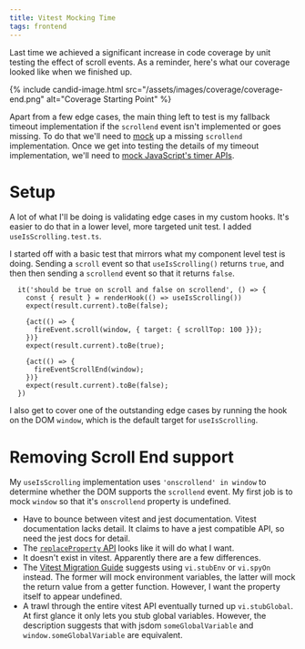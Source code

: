 ```yaml
---
title: Vitest Mocking Time
tags: frontend
---
```


Last time we achieved a significant increase in code coverage by unit testing the effect of scroll events. As a reminder, here's what our coverage looked like when we finished up.

{% include candid-image.html src="/assets/images/coverage/coverage-end.png" alt="Coverage Starting Point" %}

Apart from a few edge cases, the main thing left to test is my fallback timeout implementation if the `scrollend` event isn't implemented or goes missing. To do that we'll need to [mock](https://vitest.dev/guide/mocking.html) up a missing `scrollend` implementation. Once we get into testing the details of my timeout implementation, we'll need to [mock JavaScript's timer APIs](https://vitest.dev/guide/mocking.html#timers).

# Setup

A lot of what I'll be doing is validating edge cases in my custom hooks. It's easier to do that in a lower level, more targeted unit test. I added `useIsScrolling.test.ts`. 

I started off with a basic test that mirrors what my component level test is doing. Sending a `scroll` event so that `useIsScrolling()` returns `true`, and then then sending a `scrollend` event so that it returns `false`.

```
  it('should be true on scroll and false on scrollend', () => {
    const { result } = renderHook(() => useIsScrolling())
    expect(result.current).toBe(false);

    {act(() => {
      fireEvent.scroll(window, { target: { scrollTop: 100 }});
    })}
    expect(result.current).toBe(true);

    {act(() => {
      fireEventScrollEnd(window);
    })}
    expect(result.current).toBe(false);
  })
```

I also get to cover one of the outstanding edge cases by running the hook on the DOM `window`, which is the default target for `useIsScrolling`. 

# Removing Scroll End support

My `useIsScrolling` implementation uses `'onscrollend' in window` to determine whether the DOM supports the `scrollend` event. My first job is to mock `window` so that it's `onscrollend` property is undefined. 

* Have to bounce between vitest and jest documentation. Vitest documentation lacks detail. It claims to have a jest compatible API, so need the jest docs for detail.
* The [`replaceProperty` API](https://jestjs.io/docs/jest-object#jestreplacepropertyobject-propertykey-value) looks like it will do what I want.
* It doesn't exist in vitest. Apparently there are a few differences.
* The [Vitest Migration Guide](https://vitest.dev/guide/migration.html#migrating-from-jest) suggests using `vi.stubEnv` or `vi.spyOn` instead. The former will mock environment variables, the latter will mock the return value from a getter function. However, I want the property itself to appear undefined. 
* A trawl through the entire vitest API eventually turned up `vi.stubGlobal`. At first glance it only lets you stub global variables. However, the description suggests that with jsdom `someGlobalVariable` and `window.someGlobalVariable` are equivalent.

